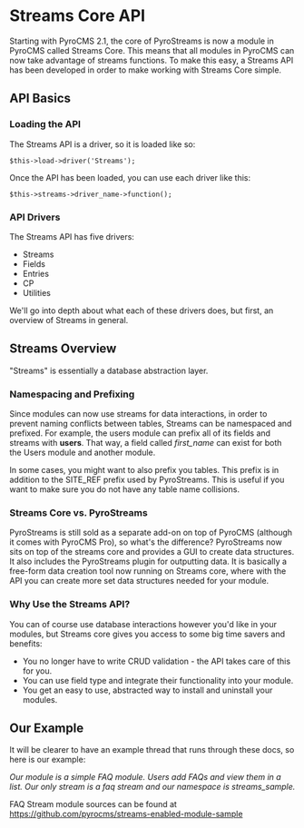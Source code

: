 # Streams Core API

Starting with PyroCMS 2.1, the core of PyroStreams is now a module in PyroCMS called Streams Core. This means that all modules in PyroCMS can now take advantage of streams functions. To make this easy, a Streams API has been developed in order to make working with Streams Core simple.

## API Basics

### Loading the API

The Streams API is a driver, so it is loaded like so:

	$this->load->driver('Streams');
	
Once the API has been loaded, you can use each driver like this:

	$this->streams->driver_name->function();
	
### API Drivers

The Streams API has five drivers:

* Streams
* Fields
* Entries
* CP
* Utilities

We'll go into depth about what each of these drivers does, but first, an overview of Streams in general.

## Streams Overview

"Streams" is essentially a database abstraction layer.

### Namespacing and Prefixing

Since modules can now use streams for data interactions, in order to prevent naming conflicts between tables, Streams can be namespaced and prefixed. For example, the users module can prefix all of its fields and streams with **users**. That way, a field called _first\_name_ can exist for both the Users module and another module.

In some cases, you might want to also prefix you tables. This prefix is in addition to the SITE_REF prefix used by PyroStreams. This is useful if you want to make sure you do not have any table name collisions.

### Streams Core vs. PyroStreams

PyroStreams is still sold as a separate add-on on top of PyroCMS (although it comes with PyroCMS Pro), so what's the difference? PyroStreams now sits on top of the streams core and provides a GUI to create data structures. It also includes the PyroStreams plugin for outputting data. It is basically a free-form data creation tool now running on Streams core, where with the API you can create more set data structures needed for your module.

### Why Use the Streams API?

You can of course use database interactions however you'd like in your modules, but Streams core gives you access to some big time savers and benefits:

* You no longer have to write CRUD validation - the API takes care of this for you.
* You can use field type and integrate their functionality into your module.
* You get an easy to use, abstracted way to install and uninstall your modules.

## Our Example

It will be clearer to have an example thread that runs through these docs, so here is our example:

_Our module is a simple FAQ module. Users add FAQs and view them in a list. Our only stream is a faq stream and our namespace is streams_sample._

FAQ Stream module sources can be found at https://github.com/pyrocms/streams-enabled-module-sample